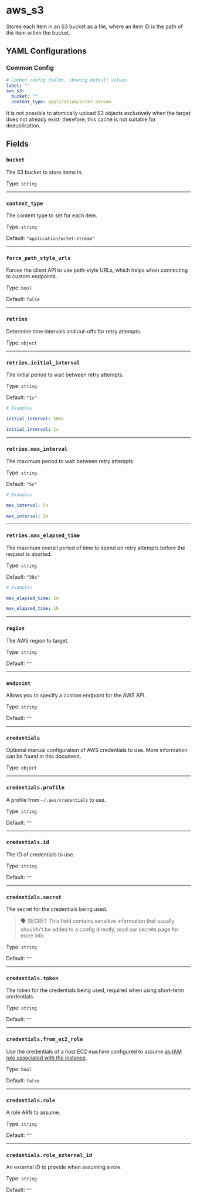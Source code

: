 # aws_s3

Stores each item in an S3 bucket as a file, where an item ID is the path of the item within the bucket.

## YAML Configurations

### Common Config

```yaml
# Common config fields, showing default values
label: ""
aws_s3:
  bucket: ""
  content_type: application/octet-stream
```

It is not possible to atomically upload S3 objects exclusively when the target does not already exist; therefore, this cache is not suitable for deduplication.

## Fields

### `bucket`

The S3 bucket to store items in.

Type: `string`

---

### `content_type`

The content type to set for each item.

Type: `string`

Default: `"application/octet-stream"`

---

### `force_path_style_urls`

Forces the client API to use path-style URLs, which helps when connecting to custom endpoints.

Type: `bool`

Default: `false`

---

### `retries`

Determine time intervals and cut-offs for retry attempts.

Type: `object`

---

### `retries.initial_interval`

The initial period to wait between retry attempts.

Type: `string`

Default: `"1s"`

```yaml
# Examples

initial_interval: 50ms

initial_interval: 1s
```

---

### `retries.max_interval`

The maximum period to wait between retry attempts

Type: `string`

Default: `"5s"`

```yaml
# Examples

max_interval: 5s

max_interval: 1m
```

---

### `retries.max_elapsed_time`

The maximum overall period of time to spend on retry attempts before the request is aborted.

Type: `string`

Default: `"30s"`

```yaml
# Examples

max_elapsed_time: 1m

max_elapsed_time: 1h
```

---

### `region`

The AWS region to target.

Type: `string`

Default: `""`

---

### `endpoint`

Allows you to specify a custom endpoint for the AWS API.

Type: `string`

Default: `""`

---

### `credentials`

Optional manual configuration of AWS credentials to use. More information can be found in this document.

Type: `object`

---

### `credentials.profile`

A profile from `~/.aws/credentials` to use.

Type: `string`

Default: `""`

---

### `credentials.id`

The ID of credentials to use.

Type: `string`

Default: `""`

---

### `credentials.secret`

The secret for the credentials being used.

> 🗣 SECRET
This field contains sensitive information that usually shouldn't be added to a config directly, read our secrets page for more info.


Type: `string`

Default: `""`

---

### `credentials.token`

The token for the credentials being used, required when using short-term credentials.

Type: `string`

Default: `""`

---

### `credentials.from_ec2_role`

Use the credentials of a host EC2 machine configured to assume [an IAM role associated with the instance](https://docs.aws.amazon.com/IAM/latest/UserGuide/id_roles_use_switch-role-ec2.html).

Type: `bool`

Default: `false`

---

### `credentials.role`

A role ARN to assume.

Type: `string`

Default: `""`

---

### `credentials.role_external_id`

An external ID to provide when assuming a role.

Type: `string`

Default: `""`